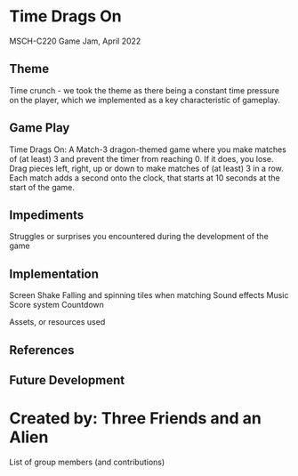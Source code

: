 # Time Drags On
MSCH-C220 Game Jam, April 2022

## Theme
Time crunch - we took the theme as there being a constant time pressure on the player, which we implemented as a key characteristic of gameplay.

## Game Play
Time Drags On: A Match-3 dragon-themed game where you make matches of (at least) 3 and prevent the timer from reaching 0. If it does, you lose.
Drag pieces left, right, up or down to make matches of (at least) 3 in a row. Each match adds a second onto the clock, that starts at 10 seconds at the start of the game. 

## Impediments
Struggles or surprises you encountered during the development of the game

## Implementation
Screen Shake
Falling and spinning tiles when matching 
Sound effects
Music 
Score system
Countdown

Assets, or resources used

## References

## Future Development

# Created by: Three Friends and an Alien
List of group members (and contributions)
